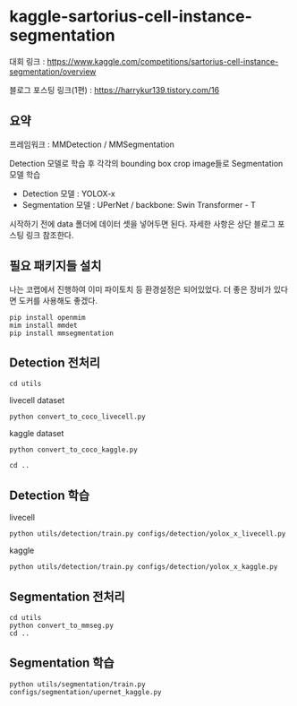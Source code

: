 # kaggle-sartorius-cell-instance-segmentation

대회 링크 : https://www.kaggle.com/competitions/sartorius-cell-instance-segmentation/overview

블로그 포스팅 링크(1편) : https://harrykur139.tistory.com/16

## 요약

프레임워크 : MMDetection / MMSegmentation

Detection 모델로 학습 후 각각의 bounding box crop image들로 Segmentation 모델 학습

- Detection 모델 : YOLOX-x
- Segmentation 모델 : UPerNet / backbone: Swin Transformer - T

시작하기 전에 data 폴더에 데이터 셋을 넣어두면 된다. 자세한 사항은 상단 블로그 포스팅 링크 참조한다.

## 필요 패키지들 설치

나는 코랩에서 진행하여 이미 파이토치 등 환경설정은 되어있었다. 더 좋은 장비가 있다면 도커를 사용해도 좋겠다.

```
pip install openmim
mim install mmdet
pip install mmsegmentation
```

## Detection 전처리

```
cd utils
```

livecell dataset

```
python convert_to_coco_livecell.py
```

kaggle dataset

```
python convert_to_coco_kaggle.py
```

```
cd ..
```

## Detection 학습

livecell

```
python utils/detection/train.py configs/detection/yolox_x_livecell.py
```

kaggle

```
python utils/detection/train.py configs/detection/yolox_x_kaggle.py
```

## Segmentation 전처리

```
cd utils
python convert_to_mmseg.py
cd ..
```

## Segmentation 학습

```
python utils/segmentation/train.py configs/segmentation/upernet_kaggle.py
```
